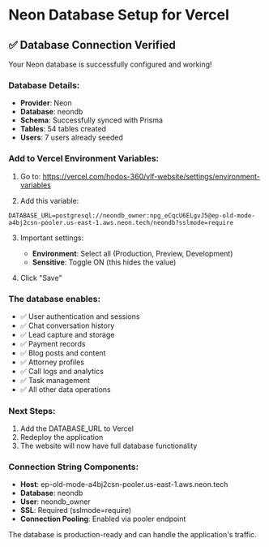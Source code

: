 # Neon Database Setup for Vercel

## ✅ Database Connection Verified

Your Neon database is successfully configured and working!

### Database Details:
- **Provider**: Neon
- **Database**: neondb
- **Schema**: Successfully synced with Prisma
- **Tables**: 54 tables created
- **Users**: 7 users already seeded

### Add to Vercel Environment Variables:

1. Go to: https://vercel.com/hodos-360/vlf-website/settings/environment-variables

2. Add this variable:
```
DATABASE_URL=postgresql://neondb_owner:npg_eCqcU6ELgvJ5@ep-old-mode-a4bj2csn-pooler.us-east-1.aws.neon.tech/neondb?sslmode=require
```

3. Important settings:
   - **Environment**: Select all (Production, Preview, Development)
   - **Sensitive**: Toggle ON (this hides the value)

4. Click "Save"

### The database enables:
- ✅ User authentication and sessions
- ✅ Chat conversation history
- ✅ Lead capture and storage
- ✅ Payment records
- ✅ Blog posts and content
- ✅ Attorney profiles
- ✅ Call logs and analytics
- ✅ Task management
- ✅ All other data operations

### Next Steps:
1. Add the DATABASE_URL to Vercel
2. Redeploy the application
3. The website will now have full database functionality

### Connection String Components:
- **Host**: ep-old-mode-a4bj2csn-pooler.us-east-1.aws.neon.tech
- **Database**: neondb
- **User**: neondb_owner
- **SSL**: Required (sslmode=require)
- **Connection Pooling**: Enabled via pooler endpoint

The database is production-ready and can handle the application's traffic.